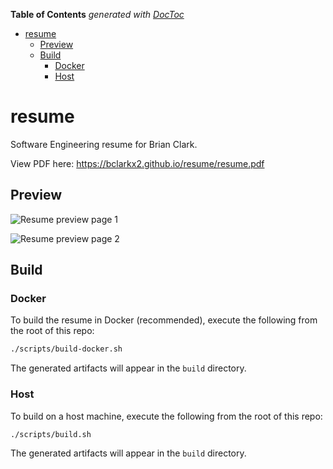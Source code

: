 <!-- START doctoc generated TOC please keep comment here to allow auto update -->
<!-- DON'T EDIT THIS SECTION, INSTEAD RE-RUN doctoc TO UPDATE -->
**Table of Contents**  *generated with [DocToc](https://github.com/thlorenz/doctoc)*

- [resume](#resume)
  - [Preview](#preview)
  - [Build](#build)
    - [Docker](#docker)
    - [Host](#host)

<!-- END doctoc generated TOC please keep comment here to allow auto update -->

# resume

Software Engineering resume for Brian Clark.

View PDF here: https://bclarkx2.github.io/resume/resume.pdf

## Preview

![Resume preview page 1](https://bclarkx2.github.io/resume/resume-preview-1.png)

![Resume preview page 2](https://bclarkx2.github.io/resume/resume-preview-2.png)

## Build

### Docker

To build the resume in Docker (recommended), execute the following from the
root of this repo:

```sh
./scripts/build-docker.sh
```

The generated artifacts will appear in the `build` directory.

### Host

To build on a host machine, execute the following from the root of this repo:

```sh
./scripts/build.sh
```

The generated artifacts will appear in the `build` directory.
